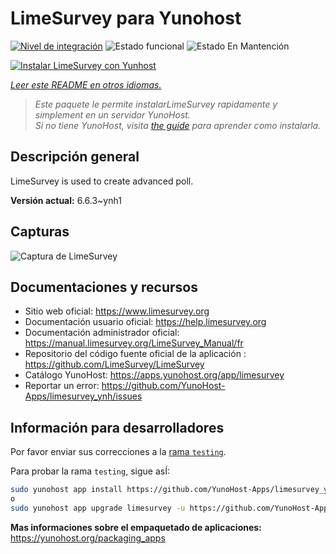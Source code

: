 <!--
Este archivo README esta generado automaticamente<https://github.com/YunoHost/apps/tree/master/tools/readme_generator>
No se debe editar a mano.
-->

# LimeSurvey para Yunohost

[![Nivel de integración](https://dash.yunohost.org/integration/limesurvey.svg)](https://ci-apps.yunohost.org/ci/apps/limesurvey/) ![Estado funcional](https://ci-apps.yunohost.org/ci/badges/limesurvey.status.svg) ![Estado En Mantención](https://ci-apps.yunohost.org/ci/badges/limesurvey.maintain.svg)

[![Instalar LimeSurvey con Yunhost](https://install-app.yunohost.org/install-with-yunohost.svg)](https://install-app.yunohost.org/?app=limesurvey)

*[Leer este README en otros idiomas.](./ALL_README.md)*

> *Este paquete le permite instalarLimeSurvey rapidamente y simplement en un servidor YunoHost.*  
> *Si no tiene YunoHost, visita [the guide](https://yunohost.org/install) para aprender como instalarla.*

## Descripción general

LimeSurvey is used to create advanced poll.


**Versión actual:** 6.6.3~ynh1

## Capturas

![Captura de LimeSurvey](./doc/screenshots/create_html_statistic_screen.png)

## Documentaciones y recursos

- Sitio web oficial: <https://www.limesurvey.org>
- Documentación usuario oficial: <https://help.limesurvey.org>
- Documentación administrador oficial: <https://manual.limesurvey.org/LimeSurvey_Manual/fr>
- Repositorio del código fuente oficial de la aplicación : <https://github.com/LimeSurvey/LimeSurvey>
- Catálogo YunoHost: <https://apps.yunohost.org/app/limesurvey>
- Reportar un error: <https://github.com/YunoHost-Apps/limesurvey_ynh/issues>

## Información para desarrolladores

Por favor enviar sus correcciones a la [rama `testing`](https://github.com/YunoHost-Apps/limesurvey_ynh/tree/testing).

Para probar la rama `testing`, sigue asÍ:

```bash
sudo yunohost app install https://github.com/YunoHost-Apps/limesurvey_ynh/tree/testing --debug
o
sudo yunohost app upgrade limesurvey -u https://github.com/YunoHost-Apps/limesurvey_ynh/tree/testing --debug
```

**Mas informaciones sobre el empaquetado de aplicaciones:** <https://yunohost.org/packaging_apps>
